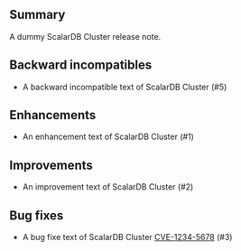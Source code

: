 ## Summary
A dummy ScalarDB Cluster release note.

## Backward incompatibles
- A backward incompatible text of ScalarDB Cluster (#5)

## Enhancements
- An enhancement text of ScalarDB Cluster (#1)

## Improvements
- An improvement text of ScalarDB Cluster (#2)

## Bug fixes
- A bug fixe text of ScalarDB Cluster [CVE-1234-5678](dummy) (#3)
